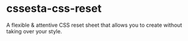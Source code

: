 # cssesta-css-reset
A flexible &amp; attentive CSS reset sheet that allows you to create without taking over your style. 
